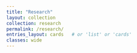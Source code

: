 ```yaml
---
title: "Research"
layout: collection
collection: research
permalink: /research/
entries_layout: cards   # or 'list' or 'cards'
classes: wide
---
```


